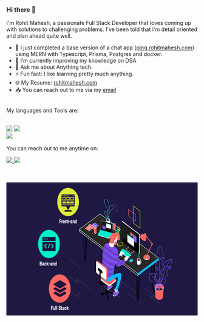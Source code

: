 ### Hi there 👋 

I'm Rohit Mahesh, a passionate Full Stack Developer that loves coming up with solutions to challenging problems. I've been told that i'm detail oriented and plan ahead quite well. 

- 🔭 I just completed a base version of a chat app (<a href="https://www.ping.rohitmahesh.com">ping.rohitmahesh.com</a>) using MERN with Typescript, Prisma, Postgres and docker.
- 🌱 I’m currently improving my knowledge on DSA
- 💬 Ask me about Anything tech.
- ⚡ Fun fact: I like learning pretty much anything. 
- 🌐 My Resume: <a href="https://www.rohitmahesh.com">rohitmahesh.com</a>
- 📥 You can reach out to me via my  <a href="mailto:rohit.mahesh6500@gmail.com">email</a>


</br>
My languages and Tools are: </br></br>

<code><img height="40" src="https://skillicons.dev/icons?i=html,css,bootstrap,js,ts,react,redux,vue,nodejs,express,cs,dotnet,py,flask,git"></code>
<code><img height="40" src="https://skillicons.dev/icons?i=java,cpp,go,docker,aws,azure,jenkins,vercel,netlify,heroku,postgres,mysql,firebase,redis,sequelize"></code>
</br>
<code><img height="40" src="https://skillicons.dev/icons?i=prisma,postman,selenium,vscode"></code>
</br>

You can reach out to me anytime on:</br>

<a href="https://www.linkedin.com/in/rohit-mahesh/">
<code><img height="25" src="https://skillicons.dev/icons?i=linkedin"></code>
</a>

<a href="https://twitter.com/r041t">
<code><img height="25" src="https://skillicons.dev/icons?i=twitter"></code>
</a>
  
</br></br>
<img alt="GIF" src="https://raw.githubusercontent.com/R041T/R041T/main/fullstack.gif" width="550" height="350" />


<!--
**R041T/R041T** is a ✨ _special_ ✨ repository because its `README.md` (this file) appears on your GitHub profile.

Here are some ideas to get you started:

- 🔭 I’m currently working on ...
- 🌱 I’m currently learning ...
- 👯 I’m looking to collaborate on ...
- 🤔 I’m looking for help with ...
- 💬 Ask me about ...
- 📫 How to reach me: ...
- 😄 Pronouns: ...
- ⚡ Fun fact: ...
-->
